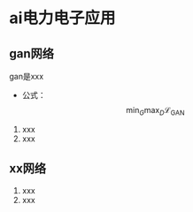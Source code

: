 # ai电力电子应用
## gan网络
gan是xxx
- 公式：
$$
\min_G \max_D \mathcal{L}_{\text{GAN}}
$$
1. xxx
2. xxx
## xx网络
1. xxx
2. xxx
